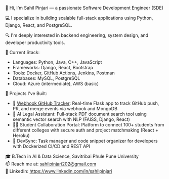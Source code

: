 👋 Hi, I'm Sahil Pinjari — a passionate Software Development Engineer (SDE)

💻 I specialize in building scalable full-stack applications using Python, Django, React, and PostgreSQL.

🔍 I'm deeply interested in backend engineering, system design, and developer productivity tools.

📌 Current Stack:
- Languages: Python, Java, C++, JavaScript
- Frameworks: Django, React, Bootstrap
- Tools: Docker, GitHub Actions, Jenkins, Postman
- Databases: MySQL, PostgreSQL
- Cloud: Azure (intermediate), AWS (basic)

🚀 Projects I've Built:
- 🔗 [Webhook GitHub Tracker](https://github.com/sahilporfolio/webhook-repo): Real-time Flask app to track GitHub push, PR, and merge events via webhook and MongoDB
- 📄 AI Legal Assistant: Full-stack PDF document search tool using semantic vector search with NLP (FAISS, Django, React)
- 👨‍🎓 Student Collaboration Portal: Platform to connect 100+ students from different colleges with secure auth and project matchmaking (React + Heroku)
- 🧠 DevSync: Task manager and code snippet organizer for developers with Dockerized CI/CD and REST API

🎓 B.Tech in AI & Data Science, Savitribai Phule Pune University  
📫 Reach me at: sahilpinjari202@gmail.com  
🔗 LinkedIn: https://www.linkedin.com/in/sahilpinjari  

<!---
sahilporfolio/sahilporfolio is a ✨ special ✨ repository because its `README.md` (this file) appears on your GitHub profile.
You can click the Preview link to take a look at your changes.
--->
